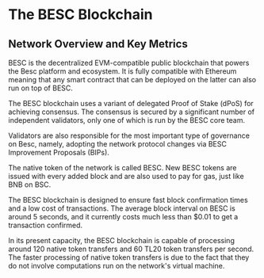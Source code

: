 # The BESC Blockchain

## Network Overview and Key Metrics

BESC is the decentralized EVM-compatible public blockchain that powers the Besc platform and ecosystem. It is fully compatible with Ethereum meaning that any smart contract that can be deployed on the latter can also run on top of BESC.

The BESC blockchain uses a variant of delegated Proof of Stake (dPoS) for achieving consensus. The consensus is secured by a significant number of independent validators, only one of which is run by the BESC core team.

Validators are also responsible for the most important type of governance on Besc, namely, adopting the network protocol changes via BESC Improvement Proposals (BIPs).

The native token of the network is called BESC. New BESC tokens are issued with every added block and are also used to pay for gas, just like BNB on BSC.

The BESC blockchain is designed to ensure fast block confirmation times and a low cost of transactions. The average block interval on BESC is around 5 seconds, and it currently costs much less than $0.01 to get a transaction confirmed.

In its present capacity, the BESC blockchain is capable of processing around 120 native token transfers and 60 TL20 token transfers per second. The faster processing of native token transfers is due to the fact that they do not involve computations run on the network's virtual machine.

